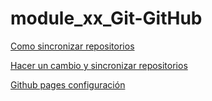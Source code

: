 # module_xx_Git-GitHub

[Como sincronizar repositorios](https://imgur.com/gallery/vinculando-repositorio-remoto-con-repositorio-local-Wy3msyR)

[Hacer un cambio y sincronizar repositorios](https://imgur.com/a/VujKry0)

[Github pages configuración](https://imgur.com/a/mIrYAht)
